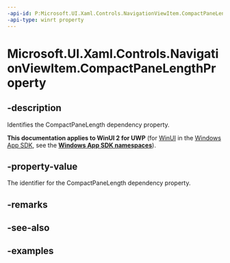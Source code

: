 ```yaml
---
-api-id: P:Microsoft.UI.Xaml.Controls.NavigationViewItem.CompactPaneLengthProperty
-api-type: winrt property
---
```

<!-- Property syntax.
public DependencyProperty CompactPaneLengthProperty { get; }
-->

# Microsoft.UI.Xaml.Controls.NavigationViewItem.CompactPaneLengthProperty


## -description

Identifies the CompactPaneLength dependency property.


**This documentation applies to WinUI 2 for UWP** (for [WinUI](/windows/apps/winui/winui3/) in the [Windows App SDK](/windows/apps/windows-app-sdk/), see the **[Windows App SDK namespaces](/windows/windows-app-sdk/api/winrt/)**).

## -property-value

The identifier for the CompactPaneLength dependency property.


## -remarks


## -see-also


## -examples


